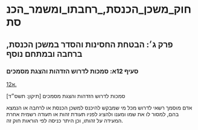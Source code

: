 # חוק_משכן_הכנסת,_רחבתו_ומשמר_הכנסת

## פרק ג׳: הבטחת החסינות והסדר במשכן הכנסת, ברחבה ובמתחם נוסף

### סעיף 12א: סמכות לדרוש הזדהות והצגת מסמכים

[12א.](https://he.wikisource.org/wiki/חוק_משכן_הכנסת,_רחבתו_ומשמר_הכנסת#s_yp_12_)

סמכות לדרוש הזדהות והצגת מסמכים [תיקון: תשס״ד]

אדם מוסמך רשאי לדרוש מכל מי שמבקש להיכנס למשכן הכנסת או לרחבה או הנמצא בהם, למסור לו את שמו ומענו ולהציג לפניו תעודת זהות או תעודה רשמית אחרת המעידה על זהותו, וכן היתר כניסה לפי הוראות חוק זה.
